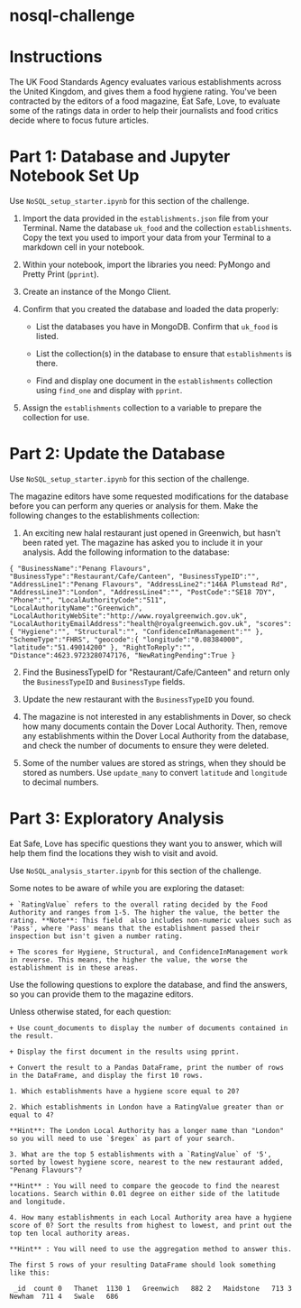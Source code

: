 # nosql-challenge

# Instructions

The UK Food Standards Agency evaluates various establishments across the United Kingdom, and gives them a food hygiene rating. You've been contracted by the editors of a food magazine, Eat Safe, Love, to evaluate some of the ratings data in order to help their journalists and food critics decide where to focus future articles.

# Part 1: Database and Jupyter Notebook Set Up

Use `NoSQL_setup_starter.ipynb` for this section of the challenge.

  1. Import the data provided in the `establishments.json` file from your Terminal. Name the database `uk_food` and the collection `establishments`. Copy the text you used      to import your data from your Terminal to a markdown cell in your notebook.

  2. Within your notebook, import the libraries you need: PyMongo and Pretty Print (`pprint`).

  3. Create an instance of the Mongo Client.

  4. Confirm that you created the database and loaded the data properly:

      - List the databases you have in MongoDB. Confirm that `uk_food` is listed.
      
      - List the collection(s) in the database to ensure that `establishments` is there.
      
      - Find and display one document in the `establishments` collection using `find_one` and display with `pprint`.
      
  5. Assign the `establishments` collection to a variable to prepare the collection for use.

# Part 2: Update the Database

Use `NoSQL_setup_starter.ipynb` for this section of the challenge.

The magazine editors have some requested modifications for the database before you can perform any queries or analysis for them. Make the following changes to the establishments collection:

  1. An exciting new halal restaurant just opened in Greenwich, but hasn't been rated yet. The magazine has asked you to include it in your analysis. Add the following      information to the database:

`{
    "BusinessName":"Penang Flavours",
    "BusinessType":"Restaurant/Cafe/Canteen",
    "BusinessTypeID":"",
    "AddressLine1":"Penang Flavours",
    "AddressLine2":"146A Plumstead Rd",
    "AddressLine3":"London",
    "AddressLine4":"",
    "PostCode":"SE18 7DY",
    "Phone":"",
    "LocalAuthorityCode":"511",
    "LocalAuthorityName":"Greenwich",
    "LocalAuthorityWebSite":"http://www.royalgreenwich.gov.uk",
    "LocalAuthorityEmailAddress":"health@royalgreenwich.gov.uk",
    "scores":{
        "Hygiene":"",
        "Structural":"",
        "ConfidenceInManagement":""
    },
    "SchemeType":"FHRS",
    "geocode":{
        "longitude":"0.08384000",
        "latitude":"51.49014200"
    },
    "RightToReply":"",
    "Distance":4623.9723280747176,
    "NewRatingPending":True
}`

  2. Find the BusinessTypeID for "Restaurant/Cafe/Canteen" and return only the `BusinessTypeID` and `BusinessType` fields.

  3. Update the new restaurant with the `BusinessTypeID` you found.

  4. The magazine is not interested in any establishments in Dover, so check how many documents contain the Dover Local Authority. Then, remove any establishments          within the Dover Local Authority from the database, and check the number of documents to ensure they were deleted.

  5. Some of the number values are stored as strings, when they should be stored as numbers. Use `update_many` to convert `latitude` and `longitude` to decimal              numbers.

# Part 3: Exploratory Analysis

Eat Safe, Love has specific questions they want you to answer, which will help them find the locations they wish to visit and avoid.

Use `NoSQL_analysis_starter.ipynb` for this section of the challenge.

Some notes to be aware of while you are exploring the dataset:

    + `RatingValue` refers to the overall rating decided by the Food Authority and ranges from 1-5. The higher the value, the better the rating. **Note**: This field  also includes non-numeric values such as 'Pass', where 'Pass' means that the establishment passed their inspection but isn't given a number rating.

    + The scores for Hygiene, Structural, and ConfidenceInManagement work in reverse. This means, the higher the value, the worse the establishment is in these areas.

Use the following questions to explore the database, and find the answers, so you can provide them to the magazine editors.

Unless otherwise stated, for each question:

    + Use count_documents to display the number of documents contained in the result.

    + Display the first document in the results using pprint.

    + Convert the result to a Pandas DataFrame, print the number of rows in the DataFrame, and display the first 10 rows.

    1. Which establishments have a hygiene score equal to 20?

    2. Which establishments in London have a RatingValue greater than or equal to 4?

    **Hint**: The London Local Authority has a longer name than "London" so you will need to use `$regex` as part of your search.

    3. What are the top 5 establishments with a `RatingValue` of '5', sorted by lowest hygiene score, nearest to the new restaurant added, "Penang Flavours"?

    **Hint** : You will need to compare the geocode to find the nearest locations. Search within 0.01 degree on either side of the latitude and longitude.

    4. How many establishments in each Local Authority area have a hygiene score of 0? Sort the results from highest to lowest, and print out the top ten local authority areas.

    **Hint** : You will need to use the aggregation method to answer this.

    The first 5 rows of your resulting DataFrame should look something like this:
`
       _id	count
0	Thanet	1130
1	Greenwich	882
2	Maidstone	713
3	Newham	711
4	Swale	686`
